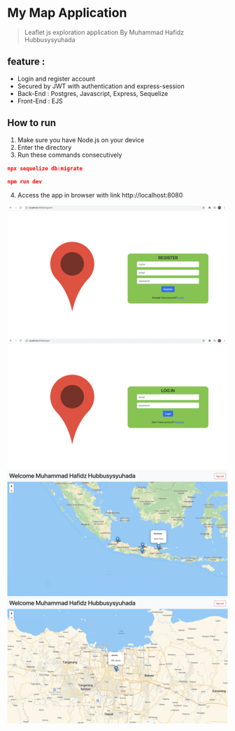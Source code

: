 # My Map Application
> Leaflet js exploration application
> By Muhammad Hafidz Hubbusysyuhada

  
## feature :
 - Login and register account
 - Secured by JWT with authentication and express-session
 - Back-End : Postgres, Javascript, Express, Sequelize
 - Front-End : EJS

 ## How to run

 1. Make sure you have Node.js on your device
 2. Enter the directory
 3. Run these commands consecutively
 ```json
 npx sequelize db:migrate
 ```
 ```json
 npm run dev
 ```
 4. Access the app in browser with link http://localhost:8080

 ![alt text](RegisterDemo.png)
 ![alt text](LoginDemo.png)
 ![alt text](HomeDemo.png)
 ![alt text](ZoomInDemo.png)